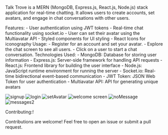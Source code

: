 Talk Trove is a MERN (MongoDB, Express.js, React.js, Node.js) stack application for real-time chatting. It allows users to create accounts, set avatars, and engage in chat conversations with other users.

Features:
           - User authentication using JWT tokens
           - Real-time chat functionality using socket.io
           - User can set their avatar using the Multiavatar API
           - Styled components for UI styling
           - React Icons for iconography
Usage:
           - Register for an account and set your avatar.
           - Explore the chat screen to see all users.
           - Click on a user to start a chat conversation.
Technologies Used:
           - MongoDB: Database for storing user information
           - Express.js: Server-side framework for handling API requests
           - React.js: Frontend library for building the user interface
           - Node.js: JavaScript runtime environment for running the server
           - Socket.io: Real-time bidirectional event-based communication
           - JWT Token: JSON Web Token for user authentication
           - Multiavatar API: API for generating unique avatars
           
![signup](https://github.com/ambreenzubari/Talk-Trove/assets/80945249/906ae7f4-e150-4313-bfa4-8335ec0d3c99)
![login](https://github.com/ambreenzubari/Talk-Trove/assets/80945249/7689e018-8830-4659-aebb-4c8ab7e68f93)
![setAvatar](https://github.com/ambreenzubari/Talk-Trove/assets/80945249/eb1d35fe-903c-4749-b9c9-091d06419872)
![welcome screen](https://github.com/ambreenzubari/Talk-Trove/assets/80945249/eb3c201e-acc0-4857-9571-cf15fac4d065)
![noMessage](https://github.com/ambreenzubari/Talk-Trove/assets/80945249/e511ba2b-2bc2-488f-9679-7788b1796ecf)
![messages2](https://github.com/ambreenzubari/Talk-Trove/assets/80945249/b10b207e-a743-4a73-9874-45af48a290e7)


Contributing:!

Contributions are welcome! Feel free to open an issue or submit a pull request.
